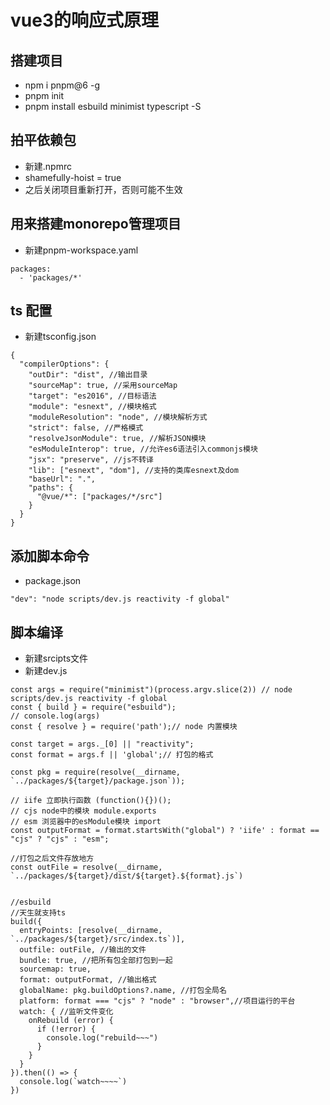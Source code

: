 # vue3的响应式原理

## 搭建项目

- npm i pnpm@6 -g
- pnpm init
- pnpm install esbuild minimist typescript -S

## 拍平依赖包

- 新建.npmrc
- shamefully-hoist = true
- 之后关闭项目重新打开，否则可能不生效

## 用来搭建monorepo管理项目 

- 新建pnpm-workspace.yaml

```
packages:
  - 'packages/*'
```

## ts 配置

- 新建tsconfig.json

```
{
  "compilerOptions": {
    "outDir": "dist", //输出目录
    "sourceMap": true, //采用sourceMap
    "target": "es2016", //目标语法
    "module": "esnext", //模块格式
    "moduleResolution": "node", //模块解析方式
    "strict": false, //严格模式
    "resolveJsonModule": true, //解析JSON模块
    "esModuleInterop": true, //允许es6语法引入commonjs模块
    "jsx": "preserve", //js不转译
    "lib": ["esnext", "dom"], //支持的类库esnext及dom
    "baseUrl": ".",
    "paths": {
      "@vue/*": ["packages/*/src"]
    }
  }
}
```
## 添加脚本命令

- package.json

```
"dev": "node scripts/dev.js reactivity -f global"
```
## 脚本编译

- 新建srcipts文件
- 新建dev.js

```
const args = require("minimist")(process.argv.slice(2)) // node scripts/dev.js reactivity -f global
const { build } = require("esbuild");
// console.log(args)
const { resolve } = require('path');// node 内置模块

const target = args._[0] || "reactivity";
const format = args.f || 'global';// 打包的格式

const pkg = require(resolve(__dirname, `../packages/${target}/package.json`));

// iife 立即执行函数 (function(){})();
// cjs node中的模块 module.exports
// esm 浏览器中的esModule模块 import
const outputFormat = format.startsWith("global") ? 'iife' : format == "cjs" ? "cjs" : "esm";

//打包之后文件存放地方
const outFile = resolve(__dirname, `../packages/${target}/dist/${target}.${format}.js`)


//esbuild
//天生就支持ts 
build({
  entryPoints: [resolve(__dirname, `../packages/${target}/src/index.ts`)],
  outfile: outFile, //输出的文件
  bundle: true, //把所有包全部打包到一起
  sourcemap: true,
  format: outputFormat, //输出格式
  globalName: pkg.buildOptions?.name, //打包全局名
  platform: format === "cjs" ? "node" : "browser",//项目运行的平台
  watch: { //监听文件变化
    onRebuild (error) {
      if (!error) {
        console.log("rebuild~~~")
      }
    }
  }
}).then(() => {
  console.log(`watch~~~~`)
})

```











